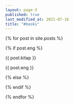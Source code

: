 ```yaml
---
layout: page-3
published: true
last_modified_at: 2021-07-16
title: "#books"
---
```


<div>
  {% for post in site.posts %}
     <p>
  {% if post.eng %}
   <div class="link1">  
    <a name="{{ post.url | split: "/" | last | replace: file.extname,"" }}">{{ post.kitap }}</a>
  </div>
      <p>{{ post.eng }}</p>
   
  {% else %}
    <div style="visibility: hidden;"></div>
{% endif %}
</p>
  
  {% endfor %}
</div>
